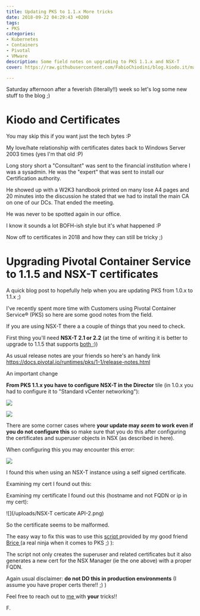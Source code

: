 ```yaml
---
title: Updating PKS to 1.1.x More tricks
date: 2018-09-22 04:29:43 +0200
tags:
- PKS
categories:
- Kubernetes
- Containers
- Pivotal
- VMware
description: Some field notes on upgrading to PKS 1.1.x and NSX-T
cover: https://raw.githubusercontent.com/FabioChiodini/blog.kiodo.it/master/images/certificates-certificates-certificates.jpg

---
```

Saturday afternoon after a feverish (literally!!) week so let's log some new stuff to the blog ;)

# Kiodo and Certificates

You may skip this if you want just the tech bytes :P

My love/hate relationship with certificates dates back to Windows Server 2003 times (yes I'm that old :P)

Long story short a "Consultant" was sent to the financial institution where I was a sysadmin. He was the "expert" that was sent to install our Certification authority. 

He showed up with a W2K3 handbook printed on many lose A4 pages and 20 minutes into the discussion he stated that we had to install the main CA on one of our DCs. That ended the meeting. 

He was never to be spotted again in our office.

I know it sounds a lot BOFH-ish style but it's what happened :P

Now off to certificates in 2018 and how they can still be tricky ;)

# Upgrading Pivotal Container Service to 1.1.5 and NSX-T certificates

A quick blog post to hopefully help when you are updating PKS from 1.0.x to 1.1.x ;)

I've recently spent more time with Customers using Pivotal Container Service® (PKS) so here are some good notes from the field.

If you are using NSX-T there a a couple of things that you need to check.

First thing you'll need **NSX-T 2.1 or 2.2** (at the time of writing it is better to upgrade to 1.1.5 that supports [both ](https://docs.pivotal.io/runtimes/pks/1-1/release-notes.html#v1.1.5);))

As usual release notes are your friends so here's an handy link https://docs.pivotal.io/runtimes/pks/1-1/release-notes.html

An important change

**From PKS 1.1.x you have to configure NSX-T in the Director** tile (in 1.0.x you had to configure it to "Standard vCenter networking"):

![](/uploads/DirectorNSXT.png)

![](/uploads/DirectorNSXT-2.png)

There are some corner cases where **your update may _seem_ to work even if you do not configure this** so make sure that you do this after configuring the certificates and superuser objects in NSX (as described in here).

When configuring this you may encounter this error:

![](/uploads/ErrorNSXTCertificate.png)

I found this when using an NSX-T instance using a self signed certificate.

Examining my cert I found out this:

Examining my certificate I found out this (hostname and not FQDN or ip in my cert):

![](/uploads/NSX-T certicate API-2.png)

So the certificate seems to be malformed.

The easy way to fix this was to use this [script ](https://github.com/bdereims/pks-prep/blob/master/nsx-t/4-nsx-cert.sh)provided by my good friend [Brice ](https://twitter.com/bdereims)(a real ninja when it comes to PKS ;) ):

The script not only creates the superuser and related certificates but it also generates a new cert for the NSX Manager (ie the one above) with a proper FQDN.

Again usual disclaimer: **do not DO this in production environments** (I assume you have proper certs there!! ;) )

Feel free to reach out to [me ](@FabioChiodini)with **your** tricks!!

F.